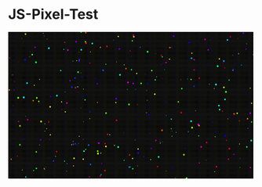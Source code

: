 # JS-Pixel-Test
<img src="https://github.com/cdk6546/JS-Pixel-Test/blob/main/preview.gif" width="500" height="300" />
